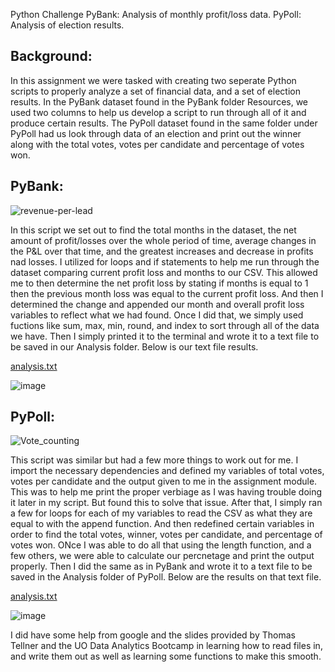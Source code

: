 Python Challenge 
PyBank: Analysis of monthly profit/loss data.
PyPoll: Analysis of election results.

## Background: 
In this assignment we were tasked with creating two seperate Python scripts to properly analyze a set of financial data, and a set of election results. In the PyBank dataset found in the PyBank folder Resources, we used two columns to help us develop a script to run through all of it and produce certain results. The PyPoll dataset found in the same folder under PyPoll had us look through data of an election and print out the winner along with the total votes, votes per candidate and percentage of votes won. 

## PyBank: 
![revenue-per-lead](https://github.com/stoddow313/Python-Challenge/assets/134353666/0516677f-537b-4a73-b80e-248f7647629e)

In this script we set out to find the total months in the dataset, the net amount of profit/losses over the whole period of time, average changes in the P&L over that time, and the greatest increases and decrease in profits nad losses. I utilized for loops and if statements to help me run through the dataset comparing current profit loss and months to our CSV. This allowed me to then determine the net profit loss by stating if months is equal to 1 then the previous month loss was equal to the current profit loss. And then I determined the change and appended our month and overall profit loss variables to reflect what we had found. Once I did that, we simply used fuctions like sum, max, min, round, and index to sort through all of the data we have. Then I simply printed it to the terminal and wrote it to a text file to be saved in our Analysis folder. Below is our text file results.

[analysis.txt](https://github.com/stoddow313/Python-Challenge/files/11944138/analysis.txt)

![image](https://github.com/stoddow313/Python-Challenge/assets/134353666/371ddfa1-f021-4606-b319-13acd9b81cbc)


## PyPoll:
![Vote_counting](https://github.com/stoddow313/Python-Challenge/assets/134353666/42ce6cb3-fbdc-4c29-a037-5ad907cfbcc3)

This script was similar but had a few more things to work out for me. I import the necessary dependencies and defined my variables of total votes, votes per candidate and the output given to me in the assignment module. This was to help me print the proper verbiage as I was having trouble doing it later in my script. But found this to solve that issue. After that, I simply ran a few for loops for each of my variables to read the CSV as what they are equal to with the append function. And then redefined certain variables in order to find the total votes, winner, votes per candidate, and percentage of votes won. ONce I was able to do all that using the length function, and a few others, we were able to calculate our percnetage and print the output properly. Then I did the same as in PyBank and wrote it to a text file to be saved in the Analysis folder of PyPoll. Below are the results on that text file. 

[analysis.txt](https://github.com/stoddow313/Python-Challenge/files/11944156/analysis.txt)

![image](https://github.com/stoddow313/Python-Challenge/assets/134353666/3d55459d-b929-4d08-9266-c40dce2e1b04)

I did have some help from google and the slides provided by Thomas Tellner and the UO Data Analytics Bootcamp in learning how to read files in, and write them out as well as learning some functions to make this smooth. 
